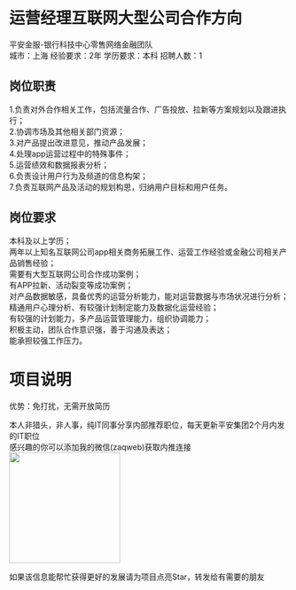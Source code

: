 # 运营经理互联网大型公司合作方向
平安金服-银行科技中心零售网络金融团队  
城市：上海 经验要求：2年 学历要求：本科  招聘人数：1

## 岗位职责
1.负责对外合作相关工作，包括流量合作、广告投放、拉新等方案规划以及跟进执行；   
2.协调市场及其他相关部门资源；   
3.对产品提出改进意见，推动产品发展；   
4.处理app运营过程中的特殊事件；   
5.运营绩效和数据报表分析；   
6.负责设计用户行为及频道的信息构架；   
7.负责互联网产品及活动的规划构思，归纳用户目标和用户任务。

## 岗位要求
本科及以上学历；   
两年以上知名互联网公司app相关商务拓展工作、运营工作经验或金融公司相关产品销售经验；   
需要有大型互联网公司合作成功案例；   
有APP拉新、活动裂变等成功案例；   
对产品数据敏感，具备优秀的运营分析能力，能对运营数据与市场状况进行分析；   
精通用户心理分析、有较强计划制定能力及数据化运营经验；   
有较强的计划能力，多产品运营管理能力，组织协调能力；   
积极主动，团队合作意识强，善于沟通及表达；   
能承担较强工作压力。

# 项目说明

优势：免打扰，无需开放简历

本人非猎头，非人事，纯IT同事分享内部推荐职位，每天更新平安集团2个月内发的IT职位  
感兴趣的你可以添加我的微信(zaqweb)获取内推连接  
<img src="https://github.com/zaqweb/PA-IT-JOBS/blob/master/WechatICode.jpeg"  height="200" width="200">

如果该信息能帮忙获得更好的发展请为项目点亮Star，转发给有需要的朋友




